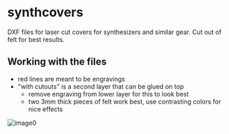 # synthcovers
DXF files for laser cut covers for synthesizers and similar gear. Cut out of felt for best results. 

## Working with the files

- red lines are meant to be engravings
- "with cutouts" is a second layer that can be glued on top
  - remove engraving from lower layer for this to look best
  - two 3mm thick pieces of felt work best, use contrasting colors for nice effects
  

![image0](https://user-images.githubusercontent.com/6900803/181719576-d842b871-792d-4d2b-a77b-69ad16cf20f8.jpg)
